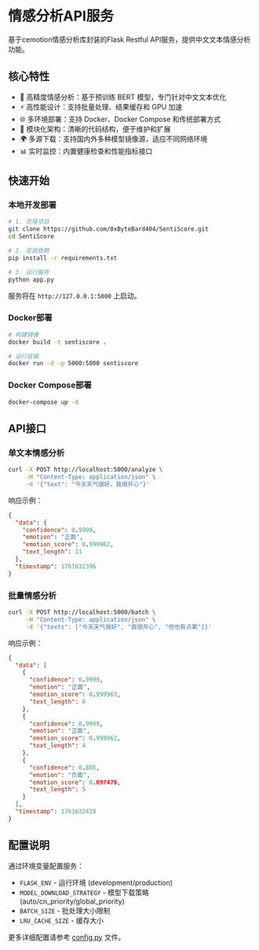 # 情感分析API服务

基于cemotion情感分析库封装的Flask Restful API服务，提供中文文本情感分析功能。

## 核心特性

- 🎯 高精度情感分析：基于预训练 BERT 模型，专门针对中文文本优化
- ⚡ 高性能设计：支持批量处理、结果缓存和 GPU 加速
- 🌐 多环境部署：支持 Docker、Docker Compose 和传统部署方式
- 🔄 模块化架构：清晰的代码结构，便于维护和扩展
- 🌍 多源下载：支持国内外多种模型镜像源，适应不同网络环境
- 📊 实时监控：内置健康检查和性能指标接口

## 快速开始

### 本地开发部署

```bash
# 1. 克隆项目
git clone https://github.com/0xByteBard404/SentiScore.git
cd SentiScore

# 2. 安装依赖
pip install -r requirements.txt

# 3. 运行服务
python app.py
```

服务将在 `http://127.0.0.1:5000` 上启动。

### Docker部署

```bash
# 构建镜像
docker build -t sentiscore .

# 运行容器
docker run -d -p 5000:5000 sentiscore
```

### Docker Compose部署

```bash
docker-compose up -d
```

## API接口

### 单文本情感分析

```bash
curl -X POST http://localhost:5000/analyze \
     -H "Content-Type: application/json" \
     -d '{"text": "今天天气很好，我很开心"}'
```

响应示例：
```json
{
  "data": {
    "confidence": 0.9999,
    "emotion": "正面",
    "emotion_score": 0.999962,
    "text_length": 11
  },
  "timestamp": 1761632396
}
```

### 批量情感分析

```bash
curl -X POST http://localhost:5000/batch \
     -H "Content-Type: application/json" \
     -d '{"texts": ["今天天气很好", "我很开心", "但也有点累"]}'
```

响应示例：
```json
{
  "data": [
    {
      "confidence": 0.9999,
      "emotion": "正面",
      "emotion_score": 0.999963,
      "text_length": 6
    },
    {
      "confidence": 0.9999,
      "emotion": "正面",
      "emotion_score": 0.999962,
      "text_length": 4
    },
    {
      "confidence": 0.805,
      "emotion": "负面",
      "emotion_score": 0.097476,
      "text_length": 5
    }
  ],
  "timestamp": 1761632419
}
```

## 配置说明

通过环境变量配置服务：

- `FLASK_ENV` - 运行环境 (development/production)
- `MODEL_DOWNLOAD_STRATEGY` - 模型下载策略 (auto/cn_priority/global_priority)
- `BATCH_SIZE` - 批处理大小限制
- `LRU_CACHE_SIZE` - 缓存大小

更多详细配置请参考 [config.py](config.py) 文件。

